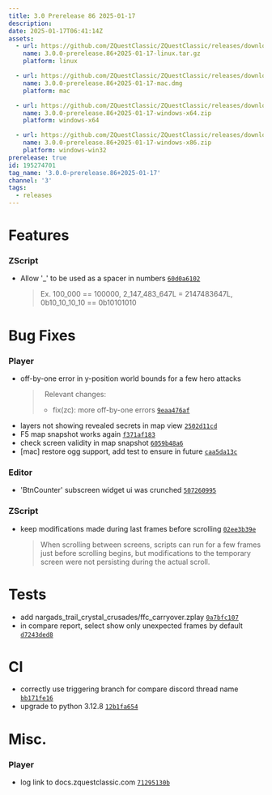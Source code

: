 ```yaml
---
title: 3.0 Prerelease 86 2025-01-17
description: 
date: 2025-01-17T06:41:14Z
assets: 
  - url: https://github.com/ZQuestClassic/ZQuestClassic/releases/download/3.0.0-prerelease.86%2B2025-01-17/3.0.0-prerelease.86%2B2025-01-17-linux.tar.gz
    name: 3.0.0-prerelease.86+2025-01-17-linux.tar.gz
    platform: linux

  - url: https://github.com/ZQuestClassic/ZQuestClassic/releases/download/3.0.0-prerelease.86%2B2025-01-17/3.0.0-prerelease.86%2B2025-01-17-mac.dmg
    name: 3.0.0-prerelease.86+2025-01-17-mac.dmg
    platform: mac

  - url: https://github.com/ZQuestClassic/ZQuestClassic/releases/download/3.0.0-prerelease.86%2B2025-01-17/3.0.0-prerelease.86%2B2025-01-17-windows-x64.zip
    name: 3.0.0-prerelease.86+2025-01-17-windows-x64.zip
    platform: windows-x64

  - url: https://github.com/ZQuestClassic/ZQuestClassic/releases/download/3.0.0-prerelease.86%2B2025-01-17/3.0.0-prerelease.86%2B2025-01-17-windows-x86.zip
    name: 3.0.0-prerelease.86+2025-01-17-windows-x86.zip
    platform: windows-win32
prerelease: true
id: 195274701
tag_name: '3.0.0-prerelease.86+2025-01-17'
channel: '3'
tags:
  - releases
---
```





# Features

### ZScript

- Allow '_' to be used as a spacer in numbers [`60d0a6102`](https://github.com/ZQuestClassic/ZQuestClassic/commit/60d0a61021f853b9e7f400a99c2b33bc5ba09f6e)
   &nbsp;
   >Ex. 100_000 == 100000, 2_147_483_647L = 2147483647L, 0b10_10_10_10 == 0b10101010 
   >

# Bug Fixes

### Player

- off-by-one error in y-position world bounds for a few hero attacks
   >&nbsp;
   >Relevant changes:
   > - fix(zc): more off-by-one errors [`9eaa476af`](https://github.com/ZQuestClassic/ZQuestClassic/commit/9eaa476af3a431b57ad1ce4eb406ba0daed1ea25)
- layers not showing revealed secrets in map view [`2502d11cd`](https://github.com/ZQuestClassic/ZQuestClassic/commit/2502d11cd1a5ba400baab46ffba49371bf2bab9d)
- F5 map snapshot works again [`f371af183`](https://github.com/ZQuestClassic/ZQuestClassic/commit/f371af18396ab5bd6571b9b64dbef21376c648ef)
- check screen validity in map snapshot [`6059b48a6`](https://github.com/ZQuestClassic/ZQuestClassic/commit/6059b48a61925c19ae1156021d8c1c6a17999121)
- [mac] restore ogg support, add test to ensure in future [`caa5da13c`](https://github.com/ZQuestClassic/ZQuestClassic/commit/caa5da13cf0a7e1645ee55ae9fbf7cc59fc562e6)

### Editor

- 'BtnCounter' subscreen widget ui was crunched [`507260995`](https://github.com/ZQuestClassic/ZQuestClassic/commit/507260995101b623ec1622c75598a80113c0d5c6)

### ZScript

- keep modifications made during last frames before scrolling [`02ee3b39e`](https://github.com/ZQuestClassic/ZQuestClassic/commit/02ee3b39e29c21fbb5f0a55d3ec277849f2f89aa)
   &nbsp;
   >When scrolling between screens, scripts can run for a few frames just before scrolling begins, but modifications to the temporary screen were not persisting during the actual scroll. 
   >

# Tests

- add nargads_trail_crystal_crusades/ffc_carryover.zplay [`0a7bfc107`](https://github.com/ZQuestClassic/ZQuestClassic/commit/0a7bfc107747e4ef1077be86a10102178dc6b25b)
- in compare report, select show only unexpected frames by default [`d7243ded8`](https://github.com/ZQuestClassic/ZQuestClassic/commit/d7243ded81a6b0f74265f9a304f40653ded439cd)

# CI

- correctly use triggering branch for compare discord thread name [`bb171fe16`](https://github.com/ZQuestClassic/ZQuestClassic/commit/bb171fe161b5defa12917ada013459e0ed808588)
- upgrade to python 3.12.8 [`12b1fa654`](https://github.com/ZQuestClassic/ZQuestClassic/commit/12b1fa6541c20cea165e22259cb10d142721013d)

# Misc.

### Player

- log link to docs.zquestclassic.com [`71295130b`](https://github.com/ZQuestClassic/ZQuestClassic/commit/71295130bc0f98e02803342aed1fbe0781c7af7c)
